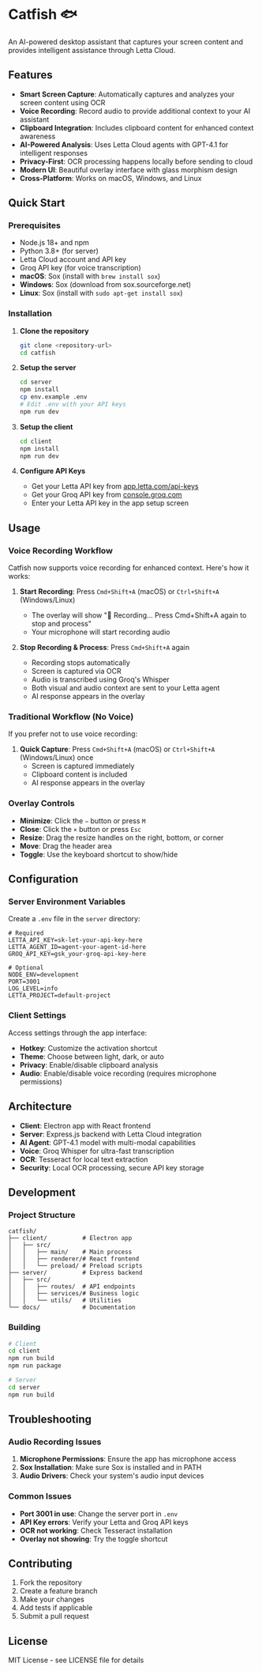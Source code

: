 # Catfish 🐟

An AI-powered desktop assistant that captures your screen content and provides intelligent assistance through Letta Cloud.

## Features

- **Smart Screen Capture**: Automatically captures and analyzes your screen content using OCR
- **Voice Recording**: Record audio to provide additional context to your AI assistant
- **Clipboard Integration**: Includes clipboard content for enhanced context awareness
- **AI-Powered Analysis**: Uses Letta Cloud agents with GPT-4.1 for intelligent responses
- **Privacy-First**: OCR processing happens locally before sending to cloud
- **Modern UI**: Beautiful overlay interface with glass morphism design
- **Cross-Platform**: Works on macOS, Windows, and Linux

## Quick Start

### Prerequisites

- Node.js 18+ and npm
- Python 3.8+ (for server)
- Letta Cloud account and API key
- Groq API key (for voice transcription)
- **macOS**: Sox (install with `brew install sox`)
- **Windows**: Sox (download from sox.sourceforge.net)
- **Linux**: Sox (install with `sudo apt-get install sox`)

### Installation

1. **Clone the repository**
   ```bash
   git clone <repository-url>
   cd catfish
   ```

2. **Setup the server**
   ```bash
   cd server
   npm install
   cp env.example .env
   # Edit .env with your API keys
   npm run dev
   ```

3. **Setup the client**
   ```bash
   cd client
   npm install
   npm run dev
   ```

4. **Configure API Keys**
   - Get your Letta API key from [app.letta.com/api-keys](https://app.letta.com/api-keys)
   - Get your Groq API key from [console.groq.com](https://console.groq.com)
   - Enter your Letta API key in the app setup screen

## Usage

### Voice Recording Workflow

Catfish now supports voice recording for enhanced context. Here's how it works:

1. **Start Recording**: Press `Cmd+Shift+A` (macOS) or `Ctrl+Shift+A` (Windows/Linux)
   - The overlay will show "🎤 Recording... Press Cmd+Shift+A again to stop and process"
   - Your microphone will start recording audio

2. **Stop Recording & Process**: Press `Cmd+Shift+A` again
   - Recording stops automatically
   - Screen is captured via OCR
   - Audio is transcribed using Groq's Whisper
   - Both visual and audio context are sent to your Letta agent
   - AI response appears in the overlay

### Traditional Workflow (No Voice)

If you prefer not to use voice recording:

1. **Quick Capture**: Press `Cmd+Shift+A` (macOS) or `Ctrl+Shift+A` (Windows/Linux) once
   - Screen is captured immediately
   - Clipboard content is included
   - AI response appears in the overlay

### Overlay Controls

- **Minimize**: Click the `−` button or press `M`
- **Close**: Click the `×` button or press `Esc`
- **Resize**: Drag the resize handles on the right, bottom, or corner
- **Move**: Drag the header area
- **Toggle**: Use the keyboard shortcut to show/hide

## Configuration

### Server Environment Variables

Create a `.env` file in the `server` directory:

```env
# Required
LETTA_API_KEY=sk-let-your-api-key-here
LETTA_AGENT_ID=agent-your-agent-id-here
GROQ_API_KEY=gsk_your-groq-api-key-here

# Optional
NODE_ENV=development
PORT=3001
LOG_LEVEL=info
LETTA_PROJECT=default-project
```

### Client Settings

Access settings through the app interface:

- **Hotkey**: Customize the activation shortcut
- **Theme**: Choose between light, dark, or auto
- **Privacy**: Enable/disable clipboard analysis
- **Audio**: Enable/disable voice recording (requires microphone permissions)

## Architecture

- **Client**: Electron app with React frontend
- **Server**: Express.js backend with Letta Cloud integration
- **AI Agent**: GPT-4.1 model with multi-modal capabilities
- **Voice**: Groq Whisper for ultra-fast transcription
- **OCR**: Tesseract for local text extraction
- **Security**: Local OCR processing, secure API key storage

## Development

### Project Structure

```
catfish/
├── client/          # Electron app
│   ├── src/
│   │   ├── main/    # Main process
│   │   ├── renderer/# React frontend
│   │   └── preload/ # Preload scripts
├── server/          # Express backend
│   ├── src/
│   │   ├── routes/  # API endpoints
│   │   ├── services/# Business logic
│   │   └── utils/   # Utilities
└── docs/            # Documentation
```

### Building

```bash
# Client
cd client
npm run build
npm run package

# Server
cd server
npm run build
```

## Troubleshooting

### Audio Recording Issues

1. **Microphone Permissions**: Ensure the app has microphone access
2. **Sox Installation**: Make sure Sox is installed and in PATH
3. **Audio Drivers**: Check your system's audio input devices

### Common Issues

- **Port 3001 in use**: Change the server port in `.env`
- **API Key errors**: Verify your Letta and Groq API keys
- **OCR not working**: Check Tesseract installation
- **Overlay not showing**: Try the toggle shortcut

## Contributing

1. Fork the repository
2. Create a feature branch
3. Make your changes
4. Add tests if applicable
5. Submit a pull request

## License

MIT License - see LICENSE file for details 